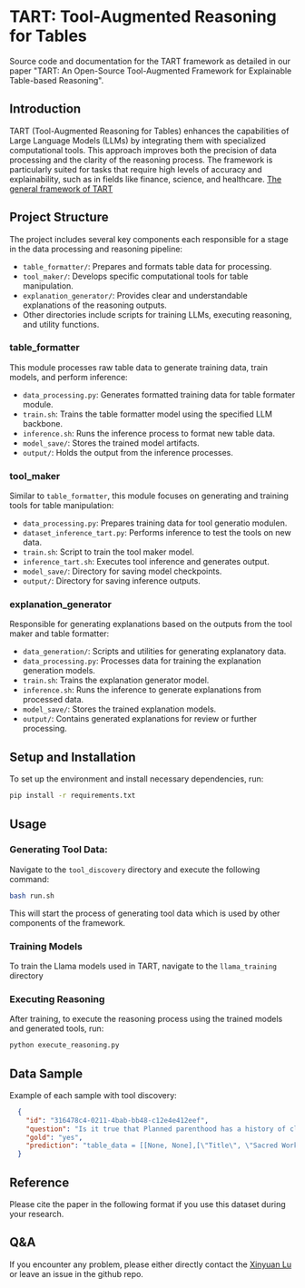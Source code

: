# TART: Tool-Augmented Reasoning for Tables

Source code and documentation for the TART framework as detailed in our paper "TART: An Open-Source Tool-Augmented Framework for Explainable Table-based Reasoning".

## Introduction

TART (Tool-Augmented Reasoning for Tables) enhances the capabilities of Large Language Models (LLMs) by integrating them with specialized computational tools. This approach improves both the precision of data processing and the clarity of the reasoning process. The framework is particularly suited for tasks that require high levels of accuracy and explainability, such as in fields like finance, science, and healthcare. [The general framework of TART](./framework.png)

## Project Structure

The project includes several key components each responsible for a stage in the data processing and reasoning pipeline:

- `table_formatter/`: Prepares and formats table data for processing.
- `tool_maker/`: Develops specific computational tools for table manipulation.
- `explanation_generator/`: Provides clear and understandable explanations of the reasoning outputs.
- Other directories include scripts for training LLMs, executing reasoning, and utility functions.

### table_formatter

This module processes raw table data to generate training data, train models, and perform inference:

- `data_processing.py`: Generates formatted training data for table formater module.
- `train.sh`: Trains the table formatter model using the specified LLM backbone.
- `inference.sh`: Runs the inference process to format new table data.
- `model_save/`: Stores the trained model artifacts.
- `output/`: Holds the output from the inference processes.

### tool_maker

Similar to `table_formatter`, this module focuses on generating and training tools for table manipulation:

- `data_processing.py`: Prepares training data for tool generatio modulen.
- `dataset_inference_tart.py`: Performs inference to test the tools on new data.
- `train.sh`: Script to train the tool maker model.
- `inference_tart.sh`: Executes tool inference and generates output.
- `model_save/`: Directory for saving model checkpoints.
- `output/`: Directory for saving inference outputs.

### explanation_generator

Responsible for generating explanations based on the outputs from the tool maker and table formatter:

- `data_generation/`: Scripts and utilities for generating explanatory data.
- `data_processing.py`: Processes data for training the explanation generation models.
- `train.sh`: Trains the explanation generator model.
- `inference.sh`: Runs the inference to generate explanations from processed data.
- `model_save/`: Stores the trained explanation models.
- `output/`: Contains generated explanations for review or further processing.


## Setup and Installation

To set up the environment and install necessary dependencies, run:

```bash
pip install -r requirements.txt
```

## Usage

### Generating Tool Data: 
Navigate to the `tool_discovery` directory and execute the following command:

```bash
bash run.sh
```
This will start the process of generating tool data which is used by other components of the framework.

### Training Models
To train the Llama models used in TART, navigate to the `llama_training` directory

### Executing Reasoning
After training, to execute the reasoning process using the trained models and generated tools, run:

```bash
python execute_reasoning.py
```

## Data Sample
Example of each sample with tool discovery: 

```json
  {
    "id": "316478c4-0211-4bab-bb48-c12e4e412eef",
    "question": "Is it true that Planned parenthood has a history of clergy alliances?",
    "gold": "yes",
    "prediction": "table_data = [[None, None],[\"Title\", \"Sacred Work: Planned Parenthood and Its Clergy Alliances\"],[\"Author\", \"Tom Davis\"],[\"Edition\", \"illustrated\"],[\"Publisher\", \"Rutgers University Press, 2005\"],[\"ISBN\", \"0813534933, 9780813534930\"],[\"Length\", \"245 pages\"],[\"Subjects\", \"Social Science Sociology of ReligionSocial Science / Sociology of Religion\"],[\"Export Citation\", \"BiBTeX EndNote RefMan\"]]\n\n# Get the row by name\ndef get_row_by_name(table, key):\n    for row in table:\n        if row[0] is not None and row[0].lower() == key.lower():\n            return row[1]\n    return None\n\ndef solution(table_data):\n    title = get_row_by_name(table_data, \"Title\")\n    subjects = get_row_by_name(table_data, \"Subjects\")\n    answer = True\n    if \"clergy alliances\" in title.lower() or \"clergy\" in subjects.lower():\n            return answer\n    answer = False\n    return answer\n\nprint(solution(table_data))"
  }
```


## Reference
Please cite the paper in the following format if you use this dataset during your research.

## Q&A
If you encounter any problem, please either directly contact the [Xinyuan Lu](luxinyuan@u.nus.edu) or leave an issue in the github repo.